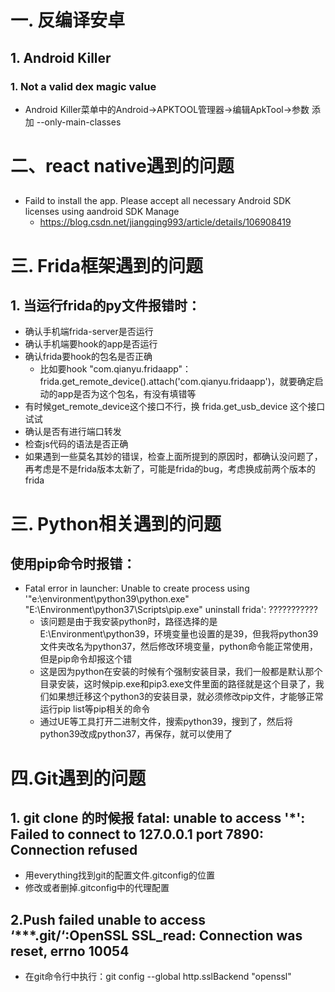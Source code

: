 # 一. 反编译安卓
## 1. Android Killer
### 1. Not a valid dex magic value
- Android Killer菜单中的Android->APKTOOL管理器->编辑ApkTool->参数 添加 --only-main-classes

# 二、react native遇到的问题
##
- Faild to install the app. Please accept all necessary Android SDK licenses using aandroid SDK Manage
    - https://blog.csdn.net/jiangqing993/article/details/106908419

# 三. Frida框架遇到的问题
## 1. 当运行frida的py文件报错时：
- 确认手机端frida-server是否运行
- 确认手机端要hook的app是否运行
- 确认frida要hook的包名是否正确
    - 比如要hook "com.qianyu.fridaapp"：frida.get_remote_device().attach('com.qianyu.fridaapp')，就要确定启动的app是否为这个包名，有没有填错等
- 有时候get_remote_device这个接口不行，换 frida.get_usb_device 这个接口试试
- 确认是否有进行端口转发
- 检查js代码的语法是否正确
- 如果遇到一些莫名其妙的错误，检查上面所提到的原因时，都确认没问题了，再考虑是不是frida版本太新了，可能是frida的bug，考虑换成前两个版本的frida

# 三. Python相关遇到的问题
## 使用pip命令时报错：
- Fatal error in launcher: Unable to create process using '"e:\environment\python39\python.exe"  "E:\Environment\python37\Scripts\pip.exe" uninstall frida': ???????????
    - 该问题是由于我安装python时，路径选择的是 E:\Environment\python39，环境变量也设置的是39，但我将python39文件夹改名为python37，然后修改环境变量，python命令能正常使用，但是pip命令却报这个错
    - 这是因为python在安装的时候有个强制安装目录，我们一般都是默认那个目录安装，这时候pip.exe和pip3.exe文件里面的路径就是这个目录了，我们如果想迁移这个python3的安装目录，就必须修改pip文件，才能够正常运行pip list等pip相关的命令
    - 通过UE等工具打开二进制文件，搜索python39，搜到了，然后将python39改成python37，再保存，就可以使用了

# 四.Git遇到的问题
## 1. git clone 的时候报 fatal: unable to access '*': Failed to connect to 127.0.0.1 port 7890: Connection refused
- 用everything找到git的配置文件.gitconfig的位置
- 修改或者删掉.gitconfig中的代理配置

## 2.Push failed unable to access ‘***.git/‘:OpenSSL SSL_read: Connection was reset, errno 10054
- 在git命令行中执行：git config --global http.sslBackend "openssl"